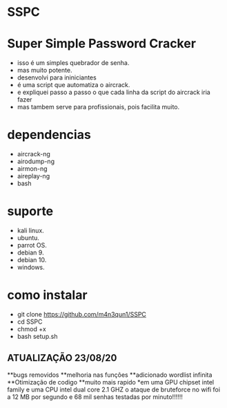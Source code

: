 # SSPC
# Super Simple Password Cracker
* isso é um simples quebrador de senha.
* mas muito potente.
* desenvolvi para ininiciantes
* é uma script que automatiza o aircrack.
* e expliquei passo a passo o que cada linha da script do aircrack iria fazer 
* mas tambem serve para profissionais,
pois facilita muito.

# dependencias
* aircrack-ng
* airodump-ng
* airmon-ng
* aireplay-ng
* bash

# suporte 
* kali linux.
* ubuntu.
* parrot OS.
* debian 9. 
* debian 10.
* windows.

# como instalar
* git clone https://github.com/m4n3qun1/SSPC
* cd SSPC
* chmod +x 
* bash setup.sh

## ATUALIZAÇÃO 23/08/20
**bugs removidos
**melhoria nas funçôes
**adicionado wordlist infinita
**Otimização de codigo
**muito mais rapido
*em uma GPU chipset intel family e uma CPU intel dual core 2.1 GHZ o ataque de bruteforce no wifi foi a 12 MB por segundo e 68 mil senhas testadas por minuto!!!!!!

